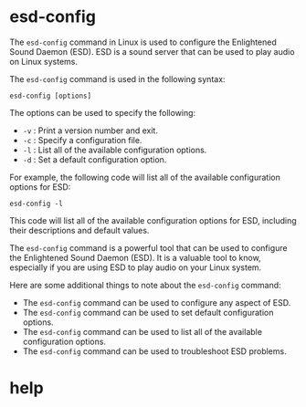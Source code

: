 # esd-config

The `esd-config` command in Linux is used to configure the Enlightened Sound Daemon (ESD). ESD is a sound server that can be used to play audio on Linux systems.

The `esd-config` command is used in the following syntax:

```
esd-config [options]
```

The options can be used to specify the following:

* `-v` : Print a version number and exit.
* `-c` : Specify a configuration file.
* `-l` : List all of the available configuration options.
* `-d` : Set a default configuration option.

For example, the following code will list all of the available configuration options for ESD:

```
esd-config -l
```

This code will list all of the available configuration options for ESD, including their descriptions and default values.

The `esd-config` command is a powerful tool that can be used to configure the Enlightened Sound Daemon (ESD). It is a valuable tool to know, especially if you are using ESD to play audio on your Linux system.

Here are some additional things to note about the `esd-config` command:

* The `esd-config` command can be used to configure any aspect of ESD.
* The `esd-config` command can be used to set default configuration options.
* The `esd-config` command can be used to list all of the available configuration options.
* The `esd-config` command can be used to troubleshoot ESD problems.




# help 

```

```
